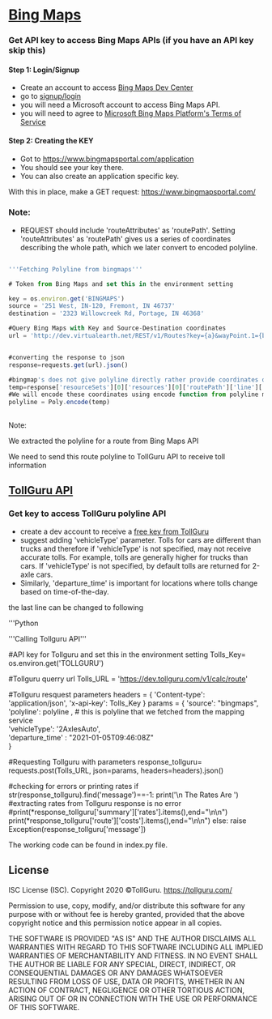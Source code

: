 # [Bing Maps](https://www.bingmapsportal.com/)

### Get API key to access Bing Maps APIs (if you have an API key skip this)
#### Step 1: Login/Signup
* Create an account to access [Bing Maps Dev Center](https://www.bingmapsportal.com/)
* go to [signup/login](https://www.bingmapsportal.com/)
* you will need a Microsoft account to access Bing Maps API.
* you will need to agree to [Microsoft Bing Maps Platform's Terms of Service](https://www.microsoft.com/maps/product/terms.html)

#### Step 2: Creating the KEY
* Got to https://www.bingmapsportal.com/application
* You should see your key there.
* You can also create an application specific key.

With this in place, make a GET request: https://www.bingmapsportal.com/

### Note:
* REQUEST should include 'routeAttributes' as 'routePath'. Setting 'routeAttributes' as 'routePath' gives us a series of coordinates describing the whole path, which we later convert to encoded polyline.

```javascript

'''Fetching Polyline from bingmaps'''

# Token from Bing Maps and set this in the environment setting 

key = os.environ.get('BINGMAPS')
source = '251 West, IN-120, Fremont, IN 46737'
destination = '2323 Willowcreek Rd, Portage, IN 46368'

#Query Bing Maps with Key and Source-Destination coordinates
url = 'http://dev.virtualearth.net/REST/v1/Routes?key={a}&wayPoint.1={b}&wayPoint.2=${c}&routeAttributes=routePath'.format(a=key,b=source,c=destination)


#converting the response to json
response=requests.get(url).json()

#bingmap's does not give polyline directly rather provide coordinates of all the nodes  
temp=response['resourceSets'][0]['resources'][0]['routePath']['line']['coordinates']
#We will encode these coordinates using encode function from polyline module to generate polyline
polyline = Poly.encode(temp)
   

```

Note:

We extracted the polyline for a route from Bing Maps API

We need to send this route polyline to TollGuru API to receive toll information

## [TollGuru API](https://tollguru.com/developers/docs/)

### Get key to access TollGuru polyline API
* create a dev account to receive a [free key from TollGuru](https://tollguru.com/developers/get-api-key)
* suggest adding 'vehicleType' parameter. Tolls for cars are different than trucks and therefore if 'vehicleType' is not specified, may not receive accurate tolls. For example, tolls are generally higher for trucks than cars. If 'vehicleType' is not specified, by default tolls are returned for 2-axle cars. 
* Similarly, 'departure_time' is important for locations where tolls change based on time-of-the-day.

the last line can be changed to following

'''Python

'''Calling Tollguru API'''

#API key for Tollguru and set this in the environment setting 
Tolls_Key= os.environ.get('TOLLGURU')

#Tollguru querry url
Tolls_URL = 'https://dev.tollguru.com/v1/calc/route'

#Tollguru resquest parameters
headers = {
            'Content-type': 'application/json',
            'x-api-key': Tolls_Key
          }
params = {
            'source': "bingmaps",
            'polyline': polyline ,                      #  this is polyline that we fetched from the mapping service     
            'vehicleType': '2AxlesAuto',               
            'departure_time' : "2021-01-05T09:46:08Z"   
        }

#Requesting Tollguru with parameters
response_tollguru= requests.post(Tolls_URL, json=params, headers=headers).json()

#checking for errors or printing rates
if str(response_tollguru).find('message')==-1:
    print('\n The Rates Are ')
    #extracting rates from Tollguru response is no error
    #print(*response_tollguru['summary']['rates'].items(),end="\n\n")
    print(*response_tollguru['route']['costs'].items(),end="\n\n")
else:
    raise Exception(response_tollguru['message'])

The working code can be found in index.py file.

## License
ISC License (ISC). Copyright 2020 &copy;TollGuru. https://tollguru.com/

Permission to use, copy, modify, and/or distribute this software for any purpose with or without fee is hereby granted, provided that the above copyright notice and this permission notice appear in all copies.

THE SOFTWARE IS PROVIDED "AS IS" AND THE AUTHOR DISCLAIMS ALL WARRANTIES WITH REGARD TO THIS SOFTWARE INCLUDING ALL IMPLIED WARRANTIES OF MERCHANTABILITY AND FITNESS. IN NO EVENT SHALL THE AUTHOR BE LIABLE FOR ANY SPECIAL, DIRECT, INDIRECT, OR CONSEQUENTIAL DAMAGES OR ANY DAMAGES WHATSOEVER RESULTING FROM LOSS OF USE, DATA OR PROFITS, WHETHER IN AN ACTION OF CONTRACT, NEGLIGENCE OR OTHER TORTIOUS ACTION, ARISING OUT OF OR IN CONNECTION WITH THE USE OR PERFORMANCE OF THIS SOFTWARE.
